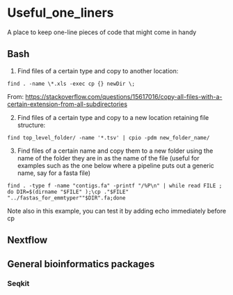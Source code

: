 # Useful_one_liners
A place to keep one-line pieces of code that might come in handy

## Bash

1. Find files of a certain type and copy to another location:

```
find . -name \*.xls -exec cp {} newDir \;
```

From: https://stackoverflow.com/questions/15617016/copy-all-files-with-a-certain-extension-from-all-subdirectories

2. Find files of a certain type and copy to a new location retaining file structure:

```
find top_level_folder/ -name '*.tsv' | cpio -pdm new_folder_name/

```
3. Find files of a certain name and copy them to a new folder using the name of the folder they are in as the name of the file (useful for examples such as the one below where a pipeline puts out a generic name, say for a fasta file)

```
find . -type f -name "contigs.fa" -printf "/%P\n" | while read FILE ; do DIR=$(dirname "$FILE" );\cp ."$FILE" "../fastas_for_emmtyper""$DIR".fa;done
```
Note also in this example, you can test it by adding echo immediately before cp

## Nextflow

## General bioinformatics packages

### Seqkit


